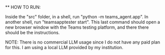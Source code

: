 ** HOW TO RUN:

Inside the "src" folder, in a shell, run "python -m teams_agent.app". In another shell, run "teamsapptester start". This last command should open a new browser window with the Teams testing platform, and there there should be the instructions. 

NOTE: There is no commercial LLM usage since I do not have any paid plan for this. I am using a local LLM provided by my institution. 
